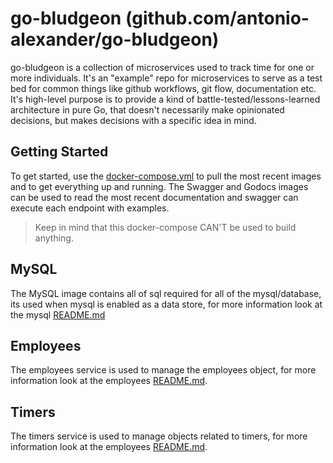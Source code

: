 # go-bludgeon (github.com/antonio-alexander/go-bludgeon)

go-bludgeon is a collection of microservices used to track time for one or more individuals. It's an "example" repo for microservices to serve as a test bed for common things like github workflows, git flow, documentation etc. It's high-level purpose is to provide a kind of battle-tested/lessons-learned architecture in pure Go, that doesn't necessarily make opinionated decisions, but makes decisions with a specific idea in mind.

## Getting Started

To get started, use the [docker-compose.yml](./docker-compose.yml) to pull the most recent images and to get everything up and running. The Swagger and Godocs images can be used to read the most recent documentation and swagger can execute each endpoint with examples.

> Keep in mind that this docker-compose CAN'T be used to build anything.

## MySQL

The MySQL image contains all of sql required for all of the mysql/database, its used when mysql is enabled as a data store, for more information look at the mysql [README.md](./mysql/README.md)

## Employees

The employees service is used to manage the employees object, for more information look at the employees [README.md](./employees/README.md).

## Timers

The timers service is used to manage objects related to timers, for more information look at the employees [README.md](./timers/README.md).
